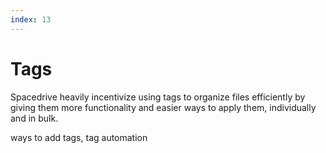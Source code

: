 ```yaml
---
index: 13
---
```


# Tags

Spacedrive heavily incentivize using tags to organize files efficiently by giving them more functionality and easier ways to apply them, individually and in bulk.

ways to add tags, tag automation